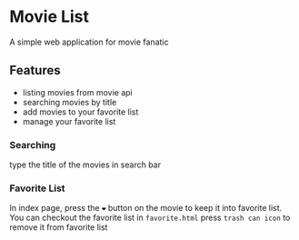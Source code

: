 # Movie List
A simple web application for movie fanatic

## Features
- listing movies from movie api
- searching movies by title
- add movies to your favorite list
- manage your favorite list

### Searching
type the title of the movies in search bar
### Favorite List
In index page, press the `❤` button on the movie to keep it into favorite list.
You can checkout the favorite list in `favorite.html`
press `trash can icon` to remove it from favorite list
